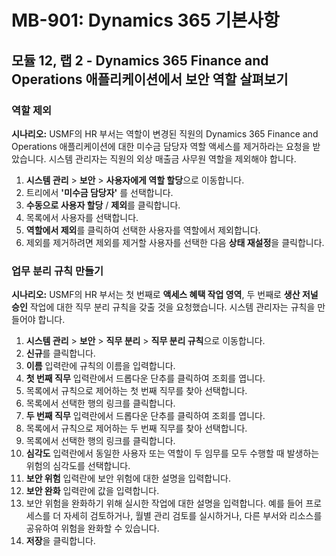 ﻿---
lab:
    title: '랩 02: Dynamics 365 Finance and Operations 애플리케이션에서 보안 역할 살펴보기'
    module: '모듈 12: Dynamics 365 보안 인식'
---

# MB-901: Dynamics 365 기본사항
## 모듈 12, 랩 2 - Dynamics 365 Finance and Operations 애플리케이션에서 보안 역할 살펴보기

### 역할 제외

**시나리오:** USMF의 HR 부서는 역할이 변경된 직원의 Dynamics 365 Finance and Operations 애플리케이션에 대한 미수금 담당자 역할 액세스를 제거하라는 요청을 받았습니다. 시스템 관리자는 직원의 외상 매출금 사무원 역할을 제외해야 합니다.

1. **시스템 관리** > **보안** > **사용자에게 역할 할당**으로 이동합니다.
1. 트리에서 **'미수금 담당자'** 를 선택합니다.
1. **수동으로 사용자 할당** / **제외**를 클릭합니다.
1. 목록에서 사용자를 선택합니다.
1. **역할에서 제외**를 클릭하여 선택한 사용자를 역할에서 제외합니다.
1. 제외를 제거하려면 제외를 제거할 사용자를 선택한 다음 **상태 재설정**을 클릭합니다. 

### 업무 분리 규칙 만들기

**시나리오:** USMF의 HR 부서는 첫 번째로 **액세스 혜택 작업 영역**, 두 번째로 **생산 저널 승인** 작업에 대한 직무 분리 규칙을 갖출 것을 요청했습니다. 시스템 관리자는 규칙을 만들어야 합니다.

1. **시스템 관리** > **보안** > **직무 분리** > **직무 분리 규칙**으로 이동합니다.
1. **신규**를 클릭합니다.
1. **이름** 입력란에 규칙의 이름을 입력합니다.
1. **첫 번째 직무** 입력란에서 드롭다운 단추를 클릭하여 조회를 엽니다.
1. 목록에서 규칙으로 제어하는 첫 번째 직무를 찾아 선택합니다.
1. 목록에서 선택한 행의 링크를 클릭합니다.
1. **두 번째 직무** 입력란에서 드롭다운 단추를 클릭하여 조회를 엽니다.
1. 목록에서 규칙으로 제어하는 두 번째 직무를 찾아 선택합니다.
1. 목록에서 선택한 행의 링크를 클릭합니다.
1. **심각도** 입력란에서 동일한 사용자 또는 역할이 두 임무를 모두 수행할 때 발생하는 위험의 심각도를 선택합니다.
1. **보안 위험** 입력란에 보안 위험에 대한 설명을 입력합니다.
1. **보안 완화** 입력란에 값을 입력합니다.
1. 보안 위험을 완화하기 위해 실시한 작업에 대한 설명을 입력합니다. 
예를 들어 프로세스를 더 자세히 검토하거나, 월별 관리 검토를 실시하거나, 다른 부서와 리소스를 공유하여 위험을 완화할 수 있습니다.
1. **저장**을 클릭합니다.
